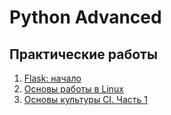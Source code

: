 # Python Advanced
## Практические работы
1. [Flask: начало](https://github.com/wafflelios/Python-Advanced/tree/main/mod1)
2. [Основы работы в Linux](https://github.com/wafflelios/Python-Advanced/tree/main/mod2)
3. [Основы культуры CI. Часть 1](https://github.com/wafflelios/Python-Advanced/tree/main/mod3)

